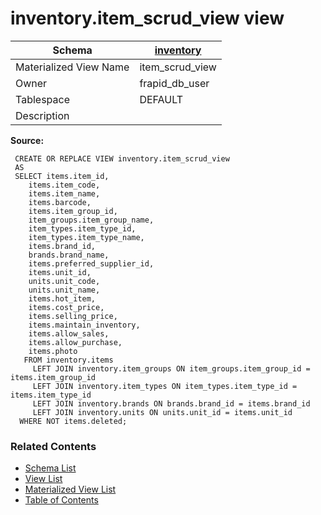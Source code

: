 # inventory.item_scrud_view view

| Schema | [inventory](../../schemas/inventory.md) |
| ------ | ----------------------------------------------- |
| Materialized View Name | item_scrud_view |
| Owner | frapid_db_user |
| Tablespace | DEFAULT |
| Description |  |

**Source:**

```plpgsql
 CREATE OR REPLACE VIEW inventory.item_scrud_view
 AS
 SELECT items.item_id,
    items.item_code,
    items.item_name,
    items.barcode,
    items.item_group_id,
    item_groups.item_group_name,
    item_types.item_type_id,
    item_types.item_type_name,
    items.brand_id,
    brands.brand_name,
    items.preferred_supplier_id,
    items.unit_id,
    units.unit_code,
    units.unit_name,
    items.hot_item,
    items.cost_price,
    items.selling_price,
    items.maintain_inventory,
    items.allow_sales,
    items.allow_purchase,
    items.photo
   FROM inventory.items
     LEFT JOIN inventory.item_groups ON item_groups.item_group_id = items.item_group_id
     LEFT JOIN inventory.item_types ON item_types.item_type_id = items.item_type_id
     LEFT JOIN inventory.brands ON brands.brand_id = items.brand_id
     LEFT JOIN inventory.units ON units.unit_id = items.unit_id
  WHERE NOT items.deleted;
```


### Related Contents
* [Schema List](../../schemas.md)
* [View List](../../views.md)
* [Materialized View List](../../materialized-views.md)
* [Table of Contents](../../README.md)

